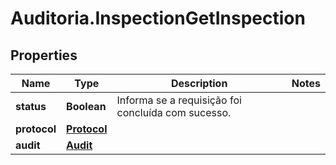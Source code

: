 # Auditoria.InspectionGetInspection

## Properties
Name | Type | Description | Notes
------------ | ------------- | ------------- | -------------
**status** | **Boolean** | Informa se a requisição foi concluída com sucesso. | 
**protocol** | [**Protocol**](Protocol.md) |  | 
**audit** | [**Audit**](Audit.md) |  | 
